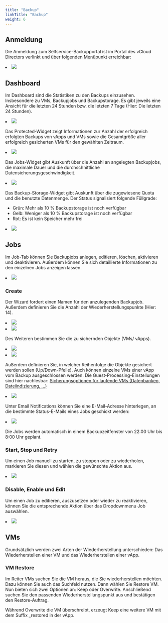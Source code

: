 ```yaml
---
title: "Backup"
linkTitle: "Backup"
weight: 6
---
```


<link rel="stylesheet" type="text/css" href="/de/docs/quickstart_guide/css/style.css">

## Anmeldung

Die Anmeldung zum Selfservice-Backupportal ist im Portal des vCloud Directors verlinkt und über folgenden Menüpunkt erreichbar:

<div class="img-effect">
  <li>
    <img src="/de/docs/quickstart_guide/images/backup/datensicherung_mit_veeam.png">
  </li>
</div>

## Dashboard

Im Dashboard sind die Statistiken zu den Backups einzusehen. Insbesondere zu VMs, Backupjobs und Backupstorage. Es gibt jeweils eine Ansicht für die letzten 24 Stunden bzw. die letzten 7 Tage (Hier: Die letzten 24 Stunden).

<div class="img-effect">
  <li>
    <img src="/de/docs/quickstart_guide/images/backup/datensicherung_mit_veeam_übersicht.png">
  </li>
</div>

Das Protected-Widget zeigt Informationen zur Anzahl der erfolgreich erfolgten Backups von vApps und VMs sowie die Gesamtgröße aller erfolgreich gesicherten VMs für den gewählten Zeitraum.

<div class="mini-img-effect">
  <li>
    <img src="/de/docs/quickstart_guide/images/backup/übersicht_protected.png">
  </li>
</div>

Das Jobs-Widget gibt Auskunft über die Anzahl an angelegten Backupjobs, die maximale Dauer und die durchschnittliche Datensicherungsgeschwindigkeit.

<div class="mini-img-effect">
  <li>
    <img src="/de/docs/quickstart_guide/images/backup/übersicht_jobs.png">
  </li>
</div>

Das Backup-Storage-Widget gibt Auskunft über die zugewiesene Quota und die benutzte Datenmenge. Der Status signalisiert folgende Füllgrade:
- Grün: Mehr als 10 % Backupstorage ist noch verfügbar
- Gelb: Weniger als 10 % Backupstorage ist noch verfügbar
- Rot: Es ist kein Speicher mehr frei

<div class="mini-img-effect">
  <li>
    <img src="/de/docs/quickstart_guide/images/backup/übersicht_backup_storage.png">
  </li>
</div>

## Jobs

Im Job-Tab können Sie Backupjobs anlegen, editieren, löschen, aktivieren und deaktivieren. Außerdem können Sie sich detaillierte Informationen zu den einzelnen Jobs anzeigen lassen.

<div class="img-effect">
  <li>
    <img src="/de/docs/quickstart_guide/images/backup/jobs.png">
  </li>
</div>

### Create
Der Wizard fordert einen Namen für den anzulegenden Backupjob. Außerdem definieren Sie die Anzahl der Wiederherstellungspunkte (Hier: 14).

<div class="img-effect">
  <li>
    <img src="/de/docs/quickstart_guide/images/backup/jobs_create.png">
  </li>
  <li>
    <img src="/de/docs/quickstart_guide/images/backup/jobs_create_job_settings.png">
  </li>
</div>

Des Weiteren bestimmen Sie die zu sichernden Objekte (VMs/ vApps).

<div class="img-effect">
  <li>
    <img src="/de/docs/quickstart_guide/images/backup/jobs_create_virtual_machines.png">
  </li>
  <li>
    <img src="/de/docs/quickstart_guide/images/backup/jobs_create_virtual_machines_add_objects.png">
  </li>
</div>

Außerdem definieren Sie, in welcher Reihenfolge die Objekte gesichert werden sollen (Up/Down-Pfeile). Auch können einzelne VMs einer vApp vom Backup ausgeschlossen werden.
Die Guest-Processing-Einstellungen sind hier nachlesbar: <a href="https://helpcenter.veeam.com/docs/backup/em/step_4_configure_guest_settings.html?ver=100"> Sicherungsoptionen für laufende VMs (Datenbanken, Dateiindizierung, ...) </a>

<div class="img-effect">
  <li>
    <img src="/de/docs/quickstart_guide/images/backup/jobs_create_job_settings_guest_processing.png">
  </li>
</div>

Unter Email Notifications können Sie eine E-Mail-Adresse hinterlegen, an die bestimmte Status-E-Mails eines Jobs geschickt werden: 

<div class="img-effect">
  <li>
    <img src="/de/docs/quickstart_guide/images/backup/jobs_create_job_settings_email_notification.png">
  </li>
</div>

Die Jobs werden automatisch in einem Backupzeitfenster von 22:00 Uhr bis 8:00 Uhr geplant. 

### Start, Stop und Retry

Um einen Job manuell zu starten, zu stoppen oder zu wiederholen, markieren Sie diesen und wählen die gewünschte Aktion aus.

<div class="img-effect">
  <li>
    <img src="/de/docs/quickstart_guide/images/backup/jobs_start.png">
  </li>
</div>

### Disable, Enable und Edit
Um einen Job zu editieren, auszusetzen oder wieder zu reaktivieren, können Sie die entsprechende Aktion über das Dropdownmenu Job auswählen.

<div class="img-effect">
  <li>
    <img src="/de/docs/quickstart_guide/images/backup/jobs_disable.png">
  </li>
</div>

## VMs

Grundsätzlich werden zwei Arten der Wiederherstellung unterschieden: Das Wiederherstellen einer VM und das Wiederherstellen einer vApp.

### VM Restore

Im Reiter VMs suchen Sie die VM heraus, die Sie wiederherstellen möchten. Dazu können Sie auch das Suchfeld nutzen. Dann wählen Sie Restore VM. Nun bieten sich zwei Optionen an: Keep oder Overwrite. Anschließend suchen Sie den passenden Wiederherstellungspunkt aus und bestätigen den Restore-Auftrag.

Während Overwrite die VM überschreibt, erzeugt Keep eine weitere VM mit dem Suffix _restored in der vApp.